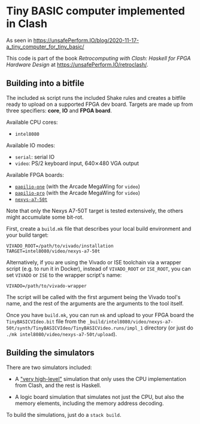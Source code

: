 Tiny BASIC computer implemented in Clash
========================================

As seen in <https://unsafePerform.IO/blog/2020-11-17-a_tiny_computer_for_tiny_basic/>

This code is part of the book *Retrocomputing with Clash: Haskell for
FPGA Hardware Design* at <https://unsafePerform.IO/retroclash/>.

## Building into a bitfile

The included `mk` script runs the included Shake rules and creates a
bitfile ready to upload on a supported FPGA dev board. Targets are
made up from three specifiers: **core**, **IO** and **FPGA board**.

Available CPU cores:

- `intel8080`

Available IO modes:

- `serial`: serial IO
- `video`: PS/2 keyboard input, 640⨯480 VGA output

Available FPGA boards:

- [`papilio-one`][1] (with the Arcade MegaWing for `video`)
- [`papilio-pro`][2] (with the Arcade MegaWing for `video`)
- [`nexys-a7-50t`][3]

Note that only the Nexys A7-50T target is tested extensively, the
others might accumulate some bit-rot.

First, create a `build.mk` file that describes your local build
environment and your build target:

```
VIVADO_ROOT=/path/to/vivado/installation
TARGET=intel8080/video/nexys-a7-50t
```

Alternatively, if you are using the Vivado or ISE toolchain via a
wrapper script (e.g. to run it in Docker), instead of `VIVADO_ROOT` or
`ISE_ROOT`, you can set `VIVADO` or `ISE` to the wrapper script's name:

```
VIVADO=/path/to/vivado-wrapper
```

The script will be called with the first argument being the Vivado
tool's name, and the rest of the arguments are the arguments to the
tool itself.

Once you have `build.mk`, you can run `mk` and upload to your FPGA
board the `TinyBASICVIdeo.bit` file from the
`_build/intel8080/video/nexys-a7-50t/synth/TinyBASICVIdeo/TinyBASICVideo.runs/impl_1`
directory (or just do `./mk intel8080/video/nexys-a7-50t/upload`).

## Building the simulators

There are two simulators included:

* A ["very high-level"][4] simulation that only uses the CPU
  implementation from Clash, and the rest is Haskell.
  
* A logic board simulation that simulates not just the CPU, but also
  the memory elements, including the memory address decoding.
  
To build the simulations, just do a `stack build`. 

[1]: https://papilio.cc/index.php?n=Papilio.PapilioPro
[2]: https://papilio.cc/index.php?n=Papilio.PapilioOne
[3]: https://reference.digilentinc.com/reference/programmable-logic/nexys-a7/start
[4]: https://gergo.erdi.hu/blog/2018-09-15-very_high-level_simulation_of_a_c_ash_cpu/
